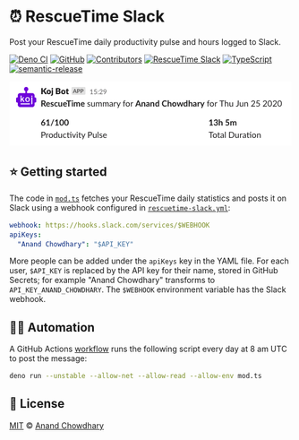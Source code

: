 # ⏰ RescueTime Slack

Post your RescueTime daily productivity pulse and hours logged to Slack.

[![Deno CI](https://github.com/AnandChowdhary/rescuetime-slack/workflows/RescueTime%20Slack/badge.svg)](https://github.com/AnandChowdhary/rescuetime-slack/actions)
[![GitHub](https://img.shields.io/github/license/AnandChowdhary/rescuetime-slack)](https://github.com/AnandChowdhary/rescuetime-slack/blob/master/LICENSE)
[![Contributors](https://img.shields.io/github/contributors/AnandChowdhary/rescuetime-slack)](https://github.com/AnandChowdhary/rescuetime-slack/graphs/contributors)
[![RescueTime Slack](https://img.shields.io/badge/deno-starter-brightgreen)](https://denorg.github.io/starter/)
[![TypeScript](https://img.shields.io/badge/types-TypeScript-blue)](https://github.com/AnandChowdhary/rescuetime-slack)
[![semantic-release](https://img.shields.io/badge/%20%20%F0%9F%93%A6%F0%9F%9A%80-semantic--release-e10079.svg)](https://github.com/semantic-release/semantic-release)

![Screenshot of bot message](./assets/screenshot.png)

## ⭐ Getting started

The code in [`mod.ts`](./mod.ts) fetches your RescueTime daily statistics and posts it on Slack using a webhook configured in [`rescuetime-slack.yml`](./rescuetime-slack.yml):

```yml
webhook: https://hooks.slack.com/services/$WEBHOOK
apiKeys:
  "Anand Chowdhary": "$API_KEY"
```

More people can be added under the `apiKeys` key in the YAML file. For each user, `$API_KEY` is replaced by the API key for their name, stored in GitHub Secrets; for example "Anand Chowdhary" transforms to `API_KEY_ANAND_CHOWDHARY`. The `$WEBHOOK` environment variable has the Slack webhook.

## 👩‍💻 Automation

A GitHub Actions [workflow](./.github/workflows/deno.yml) runs the following script every day at 8 am UTC to post the message:

```bash
deno run --unstable --allow-net --allow-read --allow-env mod.ts
```

## 📄 License

[MIT](./LICENSE) © [Anand Chowdhary](https://anandchowdhary.com)

